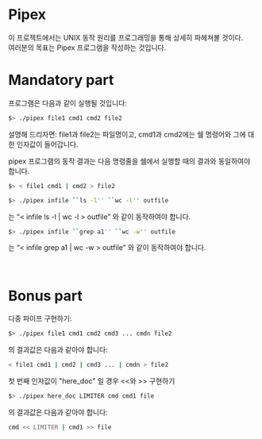 # Pipex

이 프로젝트에서는 UNIX 동작 원리를 프로그래밍을 통해 상세히 파헤쳐볼 것이다.
<br>
여러분의 목표는 Pipex 프로그램을 작성하는 것입니다.
<br>

# Mandatory part

프로그램은 다음과 같이 실행될 것입니다:

```sh
$> ./pipex file1 cmd1 cmd2 file2
```

설명해 드리자면: file1과 file2는 파일명이고, cmd1과 cmd2에는 쉘 명령어와 그에 대한 인자값이 들어갑니다.

pipex 프로그램의 동작 결과는 다음 명령줄을 쉘에서 실행할 때의 결과와 동일하여야 합니다.

```sh
$> < file1 cmd1 | cmd2 > file2
```

```sh
$> ./pipex infile ``ls -l'' ``wc -l'' outfile
```

는 “< infile ls -l | wc -l > outfile” 와 같이 동작하여야 합니다.

```sh
$> ./pipex infile ``grep a1'' ``wc -w'' outfile
```

는 “< infile grep a1 | wc -w > outfile” 와 같이 동작하여야 합니다.

<br>

# Bonus part

  다중 파이프 구현하기:

```sh
$> ./pipex file1 cmd1 cmd2 cmd3 ... cmdn file2
```

  의 결과값은 다음과 같아야 합니다:

```sh
< file1 cmd1 | cmd2 | cmd3 ... | cmdn > file2
```

  첫 번째 인자값이 "here_doc" 일 경우 <<와 >> 구현하기

```sh
$> ./pipex here_doc LIMITER cmd cmd1 file
```

  의 결과값은 다음과 같아야 합니다:

```sh
cmd << LIMITER | cmd1 >> file
```
